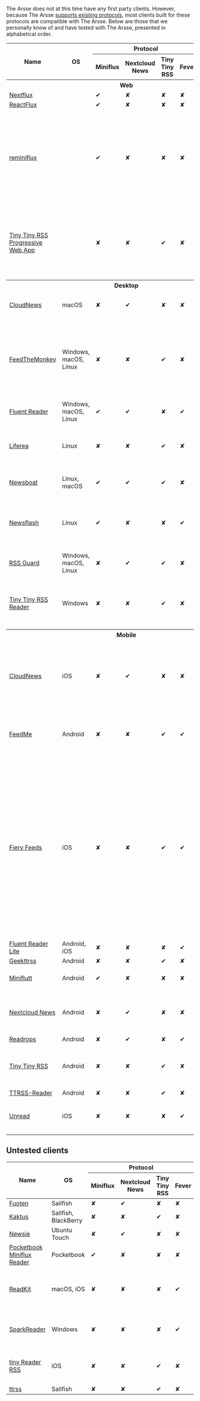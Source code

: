 The Arsse does not at this time have any first party clients. However, because The Arsse [supports existing protocols](/en/Supported_Protocols), most clients built for these protocols are compatible with The Arsse. Below are those that we personally know of and have tested with The Arsse, presented in alphabetical order.

<table class="clients">
 <thead>
  <tr>
   <th rowspan="2">Name</th>
   <th rowspan="2">OS</th>
   <th colspan="4">Protocol</th>
   <th rowspan="2">Notes</th>
  </tr>
  <tr>
   <th>Miniflux</th>
   <th>Nextcloud News</th>
   <th>Tiny Tiny RSS</th>
   <th>Fever</th>
  </tr>
 </thead>
 <tbody>
   <th colspan="7">Web</th>
  <tr>
  </tr>
  <tr>
   <td><a href="https://github.com/electh/nextflux">Nextflux</a></td>
   <td></td>
   <td class="Y">✔</td>
   <td class="N">✘</td>
   <td class="N">✘</td>
   <td class="N">✘</td>
   <td>
   </td>
  </tr>
  <tr>
   <td><a href="https://github.com/electh/ReactFlux">ReactFlux</a></td>
   <td></td>
   <td class="Y">✔</td>
   <td class="N">✘</td>
   <td class="N">✘</td>
   <td class="N">✘</td>
   <td>
   </td>
  </tr>
  <tr>
   <td><a href="https://github.com/reminiflux/reminiflux">reminiflux</a></td>
   <td></td>
   <td class="Y">✔</td>
   <td class="N">✘</td>
   <td class="N">✘</td>
   <td class="N">✘</td>
   <td>
    <p>Three-pane alternative front-end for Minflux. Does not include functionality for managing feeds. Requires token authentication.</p>
   </td>
  </tr>
  <tr>
   <td><a href="https://github.com/TheScientist/ttrss-pwa">Tiny Tiny RSS Progressive Web App</a></td>
   <td></td>
   <td class="N">✘</td>
   <td class="N">✘</td>
   <td class="Y">✔</td>
   <td class="N">✘</td>
   <td>
    <p>Does not (<a href="https://github.com/TheScientist/ttrss-pwa/issues/7">yet</a>) support HTTP authentication. Does not include functionality for managing feeds.</p>
   </td>
  </tr>
 </tbody>
 <tbody>
  <tr>
   <th colspan="7">Desktop</th>
  </tr>
  <tr>
   <td><a href="https://pbh.dev/cloudnews/">CloudNews</a></td>
   <td>macOS</td>
   <td class="N">✘</td>
   <td class="Y">✔</td>
   <td class="N">✘</td>
   <td class="N">✘</td>
   <td>
    <p>Also available for iOS.</p>
   </td>
  </tr>
  <tr>
   <td><a href="https://github.com/jeena/feedthemonkey">FeedTheMonkey</a></td>
   <td>Windows, macOS, Linux</td>
   <td class="N">✘</td>
   <td class="N">✘</td>
   <td class="Y">✔</td>
   <td class="N">✘</td>
   <td>
    <p>Very basic client; does not support HTTP authentication.</p>
    <p>Mainly distributed as source code.
   </td>
  </tr>
  <tr>
   <td><a href="https://hyliu.me/fluent-reader/">Fluent Reader</a></td>
   <td>Windows, macOS, Linux</td>
   <td class="Y">✔</td>
   <td class="Y">✔</td>
   <td class="N">✘</td>
   <td class="Y">✔</td>
   <td>
   </td>
  </tr>
  <tr>
   <td><a href="https://lzone.de/liferea/">Liferea</a></td>
   <td>Linux</td>
   <td class="N">✘</td>
   <td class="N">✘</td>
   <td class="Y">✔</td>
   <td class="N">✘</td>
   <td>
    <p>Not compatible with HTTP authentication.</p>
   </td>
  </tr>
  <tr>
   <td><a href="https://newsboat.org/">Newsboat</a></td>
   <td>Linux, macOS</td>
   <td class="Y">✔</td>
   <td class="Y">✔</td>
   <td class="Y">✔</td>
   <td class="N">✘</td>
   <td>
    <p>Terminal-based client.</p>
   </td>
  </tr>
  <tr>
   <td><a href="https://gitlab.com/news-flash/news_flash_gtk">Newsflash</a></td>
   <td>Linux</td>
   <td class="Y">✔</td>
   <td class="N">✘</td>
   <td class="N">✘</td>
   <td class="Y">✔</td>
   <td>
    <p>Successor to FeedReader. One of the best on any platform</p>
   </td>
  </tr>
  <tr>
   <td><a href="https://github.com/martinrotter/rssguard/">RSS Guard</a></td>
   <td>Windows, macOS, Linux</td>
   <td class="N">✘</td>
   <td class="Y">✔</td>
   <td class="Y">✔</td>
   <td class="N">✘</td>
   <td>
    <p>Very basic client.</p>
   </td>
  </tr>
  </tr>
  <tr>
   <td><a href="https://bitbucket.org/thescientist/tiny-tiny-rss-wp8-client/src/master/">Tiny Tiny RSS Reader</td>
   <td>Windows</td>
   <td class="N">✘</td>
   <td class="N">✘</td>
   <td class="Y">✔</td>
   <td class="N">✘</td>
   <td>
    <p>Does not deal well with expired sessions; discontinued.</p>
   </td>
  </tr>
 </tbody>
 <tbody>
  <tr>
   <th colspan="7">Mobile</th>
  </tr>
  <tr>
   <td><a href="https://pbh.dev/cloudnews/">CloudNews</a></td>
   <td>iOS</td>
   <td class="N">✘</td>
   <td class="Y">✔</td>
   <td class="N">✘</td>
   <td class="N">✘</td>
   <td>
    <p>Very bland looking application, but it functions well.</p>
    <p>Also available for macOS.</p>
   </td>
  </tr>
  <tr>
   <td><a href="https://play.google.com/store/apps/details?id=com.seazon.feedme">FeedMe</a></td>
   <td>Android</td>
   <td class="N">✘</td>
   <td class="N">✘</td>
   <td class="Y">✔</td>
   <td class="Y">✔</td>
   <td>
    <p>Not compatible with HTTP authentication.</p>
   </td>
  </tr>
  <tr>
   <td><a href="http://cocoacake.net/apps/fiery/">Fiery Feeds</a></td>
   <td>iOS</td>
   <td class="N">✘</td>
   <td class="N">✘</td>
   <td class="Y">✔</td>
   <td class="Y">✔</td>
   <td>
    <p>Rentalware - For the software to be usable (you can't even add feeds otherwise) a subscription fee must be paid.</p>
    <p>Supports HTTP authentication with Fever.</p>
    <p>Currently keeps showing items in the unread badge which have already been read.</p>
   </td>
  </tr>
  <tr>
   <td><a href="https://hyliu.me/fluent-reader-lite/">Fluent Reader Lite</a></td>
   <td>Android, iOS</td>
   <td class="N">✘</td>
   <td class="N">✘</td>
   <td class="N">✘</td>
   <td class="Y">✔</td>
   <td>
   </td>
  </tr>
  <tr>
   <td><a href="https://github.com/fbarthelery/geekttrss">Geekttrss</a></td>
   <td>Android</td>
   <td class="N">✘</td>
   <td class="N">✘</td>
   <td class="Y">✔</td>
   <td class="N">✘</td>
   <td>
    <p></p>
   </td>
  </tr>
  <tr>
   <td><a href="https://github.com/DocMarty84/miniflutt">Miniflutt</a></td>
   <td>Android</td>
   <td class="Y">✔</td>
   <td class="N">✘</td>
   <td class="N">✘</td>
   <td class="N">✘</td>
   <td>Requires token authentication.</td>
  </tr>
  <tr>
   <td><a href="https://github.com/nextcloud/news-android/">Nextcloud News</a></td>
   <td>Android</td>
   <td class="N">✘</td>
   <td class="Y">✔</td>
   <td class="N">✘</td>
   <td class="N">✘</td>
   <td>
    <p>Official Android client for Nextcloud News.</p>
   </td>
  </tr>
  <tr>
   <td><a href="https://github.com/readrops/Readrops">Readrops</a></td>
   <td>Android</td>
   <td class="N">✘</td>
   <td class="Y">✔</td>
   <td class="N">✘</td>
   <td class="Y">✔</td>
   <td></td>
  </tr>
  <tr>
   <td><a href="http://tt-rss.org/">Tiny Tiny RSS</a></td>
   <td>Android</td>
   <td class="N">✘</td>
   <td class="N">✘</td>
   <td class="Y">✔</td>
   <td class="N">✘</td>
   <td>
    <p>Official Android client for Tiny Tiny RSS.</p>
   </td>
  </tr>
  <tr>
   <td><a href="http://github.com/nilsbraden/ttrss-reader-fork/">TTRSS-Reader</a></td>
   <td>Android</td>
   <td class="N">✘</td>
   <td class="N">✘</td>
   <td class="Y">✔</td>
   <td class="N">✘</td>
   <td>
    <p></p>
   </td>
  </tr>
  <tr>
   <td><a href="https://www.goldenhillsoftware.com/unread/">Unread</a></td>
   <td>iOS</td>
   <td class="N">✘</td>
   <td class="N">✘</td>
   <td class="N">✘</td>
   <td class="Y">✔</td>
   <td>
    <p>Trialware with one-time purchase.</p>
   </td>
  </tr>
 </tbody>
</table>

## Untested clients

<table class="clients">
 <thead>
  <tr>
   <th rowspan="2">Name</th>
   <th rowspan="2">OS</th>
   <th colspan="4">Protocol</th>
   <th rowspan="2">Notes</th>
  </tr>
  <tr>
   <th>Miniflux</th>
   <th>Nextcloud News</th>
   <th>Tiny Tiny RSS</th>
   <th>Fever</th>
  </tr>
 </thead>
 <tbody>
  <tr>
   <td><a href="https://github.com/Huessenbergnetz/Fuoten">Fuoten</a></td>
   <td>Sailfish</td>
   <td class="N">✘</td>
   <td class="Y">✔</td>
   <td class="N">✘</td>
   <td class="N">✘</td>
   <td>
    <p></p>
   </td>
  </tr>
  <tr>
   <td><a href="https://github.com/mkiol/kaktus">Kaktus</a></td>
   <td>Sailfish, BlackBerry</td>
   <td class="N">✘</td>
   <td class="N">✘</td>
   <td class="Y">✔</td>
   <td class="N">✘</td>
   <td>
    <p></p>
   </td>
  </tr>
  <tr>
   <td><a href="https://open-store.io/app/newsie.martinferretti">Newsie</a></td>
   <td>Ubuntu Touch</td>
   <td class="N">✘</td>
   <td class="Y">✔</td>
   <td class="N">✘</td>
   <td class="N">✘</td>
   <td>
   </td>
  </tr>
  <tr>
   <td><a href="https://github.com/JuanJakobo/Pocketbook-Miniflux-Reader">Pocketbook Miniflux Reader</a></td>
   <td>Pocketbook</td>
   <td class="Y">✔</td>
   <td class="N">✘</td>
   <td class="N">✘</td>
   <td class="N">✘</td>
   <td>
   </td>
  </tr>
  <tr>
   <td><a href="https://readkitapp.com/">ReadKit</a></td>
   <td>macOS, iOS</td>
   <td class="N">✘</td>
   <td class="N">✘</td>
   <td class="N">✘</td>
   <td class="Y">✔</td>
   <td>
    <p>Requires purchase. Presumed to work.</p>
   </td>
  </tr>
  <tr>
   <td><a href="https://github.com/matoung/SparkReader">SparkReader</a></td>
   <td>Windows</td>
   <td class="N">✘</td>
   <td class="N">✘</td>
   <td class="N">✘</td>
   <td class="Y">✔</td>
   <td>
    <p>Requires manual configuration.</p>
   </td>
  </tr>
  <tr>
   <td><a href="http://www.pluchon.com/en/tiny_reader_rss.php">tiny Reader RSS</a></td>
   <td>iOS</td>
   <td class="N">✘</td>
   <td class="N">✘</td>
   <td class="Y">✔</td>
   <td class="N">✘</td>
   <td>
    <p>Does not support HTTP authentication.</p>
   </td>
  </tr>
  <tr>
   <td><a href="https://github.com/cnlpete/ttrss">ttrss</a></td>
   <td>Sailfish</td>
   <td class="N">✘</td>
   <td class="N">✘</td>
   <td class="Y">✔</td>
   <td class="N">✘</td>
   <td>
    <p></p>
   </td>
  </tr>
 </tbody>
</table>
